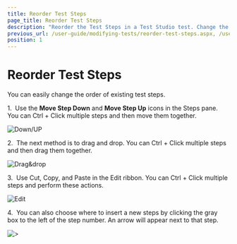 ```yaml
---
title: Reorder Test Steps
page_title: Reorder Test Steps
description: "Reorder the Test Steps in a Test Studio test. Change the order of existing recorded test steps in a Test Studio steps."
previous_url: /user-guide/modifying-tests/reorder-test-steps.aspx, /user-guide/modifying-tests/reorder-test-steps
position: 1
---
```

# Reorder Test Steps

You can easily change the order of existing test steps.

1.&nbsp; Use the **Move Step Down** and **Move Step Up** icons in the Steps pane. You can Ctrl + Click multiple steps and then move them together.

![Down/UP][1]

2.&nbsp; The next method is to drag and drop. You can Ctrl + Click multiple steps and then drag them together.

![Drag&drop][2]

3.&nbsp; Use Cut, Copy, and Paste in the Edit ribbon. You can Ctrl + Click multiple steps and perform these actions.

![Edit][3]

4.&nbsp; You can also choose where to insert a new steps by clicking the gray box to the left of the step number. An arrow will appear next to that step.

![>][4]

[1]: /img/features/test-maintenance/reorder-test-steps/fig1.png
[2]: /img/features/test-maintenance/reorder-test-steps/fig2.png
[3]: /img/features/test-maintenance/reorder-test-steps/fig3.png
[4]: /img/features/test-maintenance/reorder-test-steps/fig4.png